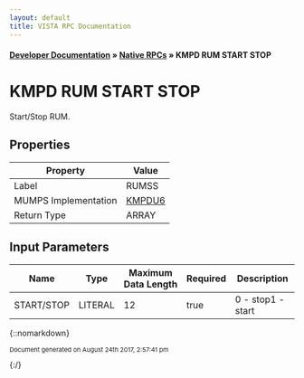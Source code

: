 ```yaml
---
layout: default
title: VISTA RPC Documentation
---
```


#### [Developer Documentation](../index) &#187; [Native RPCs](TableOfContents) &#187; KMPD RUM START STOP<br/>
# KMPD RUM START STOP

Start/Stop RUM.

## Properties

Property | Value
--- | ---
Label | RUMSS
MUMPS Implementation | [KMPDU6](http://code.osehra.org/dox/Routine_KMPDU6_source.html)
Return Type | ARRAY


## Input Parameters

Name | Type | Maximum Data Length | Required | Description
--- | --- | --- | --- | ---
START/STOP | LITERAL | 12 | true | 0 - stop1 - start



{::nomarkdown} <br/><p style="font-size: 11px">Document generated on August 24th 2017, 2:57:41 pm</p>{:/}